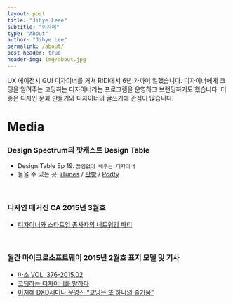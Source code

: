 ```yaml
---
layout: post
title: "Jihye Leee"
subtitle: "이지혜"
type: "About"
author: "Jihye Lee"
permalink: /about/
post-header: true
header-img: img/about.jpg
---
```


UX 에이전시 GUI 디자이너를 거쳐 RIDI에서 6년 가까이 일했습니다. 디자이너에게 코딩을 알려주는 코딩하는 디자이너라는 프로그램을 운영하고 브랜딩하기도 했습니다. 더 좋은 디자인 문화 만들기와 디자이너의 글쓰기에 관심이 많습니다.

# Media
### Design Spectrum의 팟캐스트 Design Table

- Design Table Ep 19. `끊임없이 배우는 디자이너`
- 들을 수 있는 곳: [iTunes](http://itun.es/kr/i6TOib.c) / [팟빵](http://www.podbbang.com/ch/13590) / [Podty](https://www.podty.me/cast/174282)

<br />

### 디자인 매거진 CA 2015년 3월호

- [디자이너와 스타트업 종사자의 네트워킹 파티](http://cakorea.com/archives/2779)

<br />

### 월간 마이크로소프트웨어 2015년 2월호 표지 모델 및 기사

- [마소 VOL. 376-2015.02](https://www.imaso.co.kr/archives/458)
- [코딩하는 디자이너를 말하다](http://14.49.34.137/?p=3216)
- [이지혜 DXD세미나 운영진 “코딩은 또 하나의 즐거움”](http://14.49.34.137/?p=3207)

<br />